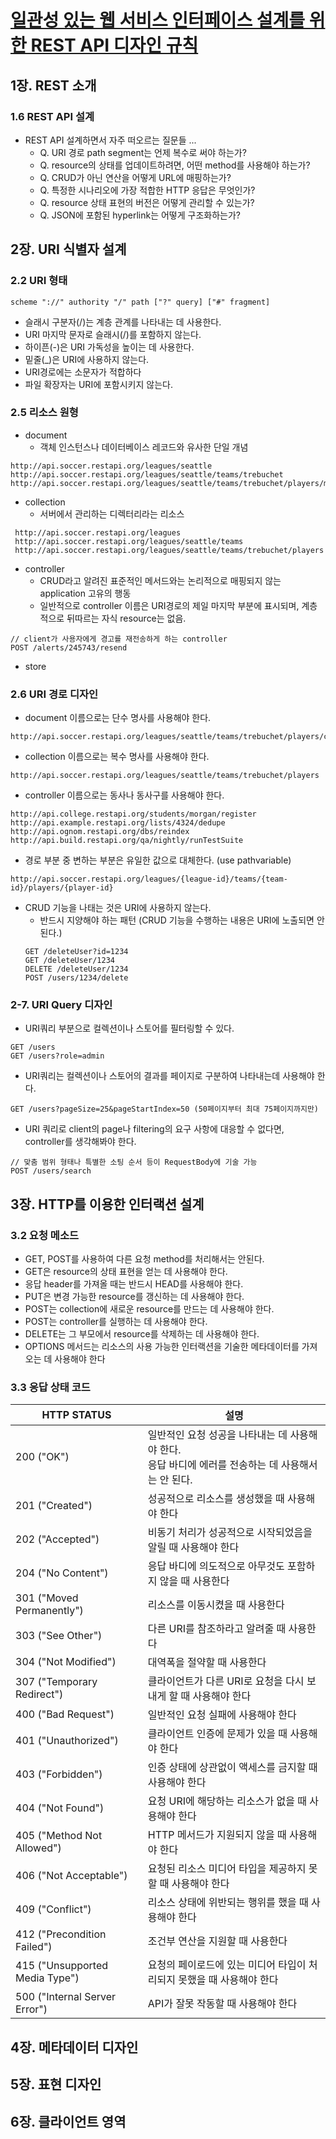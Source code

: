 # [일관성 있는 웹 서비스 인터페이스 설계를 위한 REST API 디자인 규칙](http://www.yes24.com/Product/Goods/17945500)

## 1장. REST 소개
### 1.6 REST API 설계
* REST API 설계하면서 자주 떠오르는 질문들 ...
  * Q. URI 경로 path segment는 언제 복수로 써야 하는가?
  * Q. resource의 상태를 업데이트하려면, 어떤 method를 사용해야 하는가?
  * Q. CRUD가 아닌 연산을 어떻게 URL에 매핑하는가?
  * Q. 특정한 시나리오에 가장 적합한 HTTP 응답은 무엇인가?
  * Q. resource 상태 표현의 버전은 어떻게 관리할 수 있는가?
  * Q. JSON에 포함된 hyperlink는 어떻게 구조화하는가?

## 2장. URI 식별자 설계
### 2.2 URI 형태
```
scheme "://" authority "/" path ["?" query] ["#" fragment]
```
* 슬래시 구분자(/)는 계층 관계를 나타내는 데 사용한다. 
* URI 마지막 문자로 슬래시(/)를 포함하지 않는다.
* 하이픈(-)은 URI 가독성을 높이는 데 사용한다.
* 밑줄(_)은 URI에 사용하지 않는다.
* URI경로에는 소문자가 적합하다
* 파일 확장자는 URI에 포함시키지 않는다.

### 2.5 리소스 원형

* document
  * 객체 인스턴스나 데이터베이스 레코드와 유사한 단일 개념
```
http://api.soccer.restapi.org/leagues/seattle
http://api.soccer.restapi.org/leagues/seattle/teams/trebuchet
http://api.soccer.restapi.org/leagues/seattle/teams/trebuchet/players/mike
```

* collection
  * 서버에서 관리하는 디렉터리라는 리소스
```
 http://api.soccer.restapi.org/leagues
 http://api.soccer.restapi.org/leagues/seattle/teams
 http://api.soccer.restapi.org/leagues/seattle/teams/trebuchet/players
```

* controller
  * CRUD라고 알려진 표준적인 메서드와는 논리적으로 매핑되지 않는 application 고유의 행동
  * 일반적으로 controller 이름은 URI경로의 제일 마지막 부분에 표시되며, 계층적으로 뒤따르는 자식 resource는 없음.

```
// client가 사용자에게 경고를 재전송하게 하는 controller
POST /alerts/245743/resend
```

* store


### 2.6 URI 경로 디자인
* document 이름으로는 단수 명사를 사용해야 한다.
```
http://api.soccer.restapi.org/leagues/seattle/teams/trebuchet/players/claudio
```

* collection 이름으로는 복수 명사를 사용해야 한다.
```
http://api.soccer.restapi.org/leagues/seattle/teams/trebuchet/players
```

* controller 이름으로는 동사나 동사구를 사용해야 한다.
```
http://api.college.restapi.org/students/morgan/register
http://api.example.restapi.org/lists/4324/dedupe
http://api.ognom.restapi.org/dbs/reindex
http://api.build.restapi.org/qa/nightly/runTestSuite
```

* 경로 부분 중 변하는 부분은 유일한 값으로 대체한다. (use pathvariable)
```
http://api.soccer.restapi.org/leagues/{league-id}/teams/{team-id}/players/{player-id}
```

* CRUD 기능을 나태는 것은 URI에 사용하지 않는다.
  * 반드시 지양해야 하는 패턴 (CRUD 기능을 수행하는 내용은 URI에 노출되면 안된다.)
  ```
  GET /deleteUser?id=1234
  GET /deleteUser/1234
  DELETE /deleteUser/1234
  POST /users/1234/delete
  ```

### 2-7. URI Query 디자인
* URI쿼리 부분으로 컬렉션이나 스토어를 필터링할 수 있다.
```
GET /users
GET /users?role=admin
```

* URI쿼리는 컬렉션이나 스토어의 결과를 페이지로 구분하여 나타내는데 사용해야 한다.
```
GET /users?pageSize=25&pageStartIndex=50 (50페이지부터 최대 75페이지까지만)
```

* URI 쿼리로 client의 page나 filtering의 요구 사항에 대응할 수 없다면, controller를 생각해봐야 한다.
```
// 맞춤 범위 형태나 특별한 소팅 순서 등이 RequestBody에 기술 가능
POST /users/search
```

## 3장. HTTP를 이용한 인터랙션 설계
### 3.2 요청 메소드
* GET, POST를 사용하여 다른 요청 method를 처리해서는 안된다.
* GET은 resource의 상태 표현을 얻는 데 사용해야 한다.
* 응답 header를 가져올 때는 반드시 HEAD를 사용해야 한다.
* PUT은 변경 가능한 resource를 갱신하는 데 사용해야 한다.
* POST는 collection에 새로운 resource를 만드는 데 사용해야 한다.
* POST는 controller를 실행하는 데 사용해야 한다.
* DELETE는 그 부모에서 resource를 삭제하는 데 사용해야 한다.
* OPTIONS 메서드는 리소스의 사용 가능한 인터랙션을 기술한 메타데이터를 가져오는 데 사용해야 한다

### 3.3 응답 상태 코드

HTTP STATUS | 설명
--- | ---
200 ("OK") | 일반적인 요청 성공을 나타내는 데 사용해야 한다.<br>응답 바디에 에러를 전송하는 데 사용해서는 안 된다. 
201 ("Created") | 성공적으로 리소스를 생성했을 때 사용해야 한다 
202 ("Accepted") | 비동기 처리가 성공적으로 시작되었음을 알릴 때 사용해야 한다 
204 ("No Content") | 응답 바디에 의도적으로 아무것도 포함하지 않을 때 사용한다 
301 ("Moved Permanently") | 리소스를 이동시켰을 때 사용한다 
303 ("See Other") | 다른 URI를 참조하라고 알려줄 때 사용한다 
304 ("Not Modified") | 대역폭을 절약할 때 사용한다 
307 ("Temporary Redirect") | 클라이언트가 다른 URI로 요청을 다시 보내게 할 때 사용해야 한다 
400 ("Bad Request") | 일반적인 요청 실패에 사용해야 한다 
401 ("Unauthorized") | 클라이언트 인증에 문제가 있을 때 사용해야 한다 
403 ("Forbidden") | 인증 상태에 상관없이 액세스를 금지할 때 사용해야 한다 
404 ("Not Found") | 요청 URI에 해당하는 리소스가 없을 때 사용해야 한다 
405 ("Method Not Allowed") | HTTP 메서드가 지원되지 않을 때 사용해야 한다 
406 ("Not Acceptable") | 요청된 리소스 미디어 타입을 제공하지 못할 때 사용해야 한다
409 ("Conflict") | 리소스 상태에 위반되는 행위를 했을 때 사용해야 한다 
412 ("Precondition Failed") | 조건부 연산을 지원할 때 사용한다 
415 ("Unsupported Media Type") | 요청의 페이로드에 있는 미디어 타입이 처리되지 못했을 때 사용해야 한다 
500 ("Internal Server Error") | API가 잘못 작동할 때 사용해야 한다 
 
## 4장. 메타데이터 디자인

## 5장. 표현 디자인

## 6장. 클라이언트 영역

